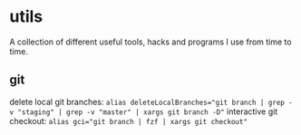 # utils

A collection of different useful tools, hacks and programs I use from time to time.

## git

delete local git branches: ```alias deleteLocalBranches="git branch | grep -v "staging" | grep -v "master" | xargs git branch -D"```
interactive git checkout: ```alias gci="git branch | fzf | xargs git checkout"```
